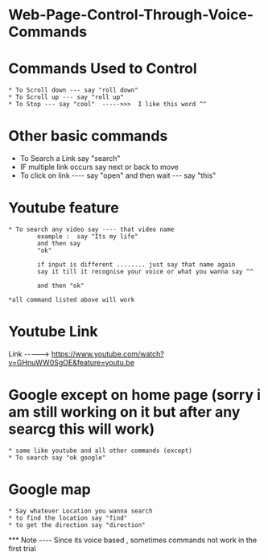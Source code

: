 # Web-Page-Control-Through-Voice-Commands



# Commands Used to Control

    * To Scroll down --- say "roll down"
    * To Scroll up --- say "roll up"
    * To Stop --- say "cool"  ----->>>  I like this word ^^

# Other basic commands 

   * To Search a Link say  "search"
   * IF multiple link occurs say next or back to move
   * To click on link ---- say "open" and then wait --- say "this"

# Youtube feature
    
    * To search any video say ---- that video name 
            example :  say "Its my life"
            and then say
            "ok"
            
            if input is different ........ just say that name again
            say it till it recognise your voice or what you wanna say ^^
            
            and then "ok"
    
    *all command listed above will work
    
# Youtube Link

Link ----->   https://www.youtube.com/watch?v=GHnuWW0SgOE&feature=youtu.be
    
# Google except on home page (sorry i am still working on it but after any searcg this will work)
    
    * same like youtube and all other commands (except)
    * To search say "ok google"
    
    
# Google map

    * Say whatever Location you wanna search
    * to find the location say "find"
    * to get the direction say "direction"
    
    
    
*** Note ---- Since its voice based , sometimes commands not work in the first trial
              